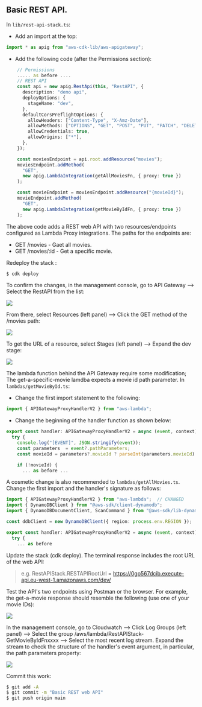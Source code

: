 ## Basic REST API.

In `lib/rest-api-stack.ts`:

+ Add an import at the top:
~~~ts
import * as apig from "aws-cdk-lib/aws-apigateway";
~~~

+ Add the following code (after the Permissions section):
~~~ts
    // Permissions
    ..... as before ....
    // REST API 
    const api = new apig.RestApi(this, "RestAPI", {
      description: "demo api",
      deployOptions: {
        stageName: "dev",
      },
      defaultCorsPreflightOptions: {
        allowHeaders: ["Content-Type", "X-Amz-Date"],
        allowMethods: ["OPTIONS", "GET", "POST", "PUT", "PATCH", "DELETE"],
        allowCredentials: true,
        allowOrigins: ["*"],
      },
    });

    const moviesEndpoint = api.root.addResource("movies");
    moviesEndpoint.addMethod(
      "GET",
      new apig.LambdaIntegration(getAllMoviesFn, { proxy: true })
    );

    const movieEndpoint = moviesEndpoint.addResource("{movieId}");
    movieEndpoint.addMethod(
      "GET",
      new apig.LambdaIntegration(getMovieByIdFn, { proxy: true })
    );
~~~
The above code adds a REST web API with two resources/endpoints configured as Lambda Proxy integrations. The paths for the endpoints are:
+ GET /movies - Gaet all movies.
+ GET /movies/:id - Get a specific movie.

Redeploy the stack :
~~~bash
$ cdk deploy
~~~
To confirm the changes, in the management console, go to API Gateway --> Select the RestAPI from the list:

![][apigateway]

From there, select Resources (left panel) --> Click the GET method of the /movies path:

![][apiresources]

To get the URL of a resource, select Stages (left panel) --> Expand the dev stage:

![][apistage]

The lambda function behind the API Gateway require some modification; The get-a-specific-movie lamdba expects a movie id path parameter. In `lambdas/getMovieById.ts`:

+ Change the first import statement to the following:
~~~ts
import { APIGatewayProxyHandlerV2 } from "aws-lambda";
~~~
+ Change the beginning of the handler function as shown below:
~~~ts
export const handler: APIGatewayProxyHandlerV2 = async (event, context) => {     // Note change
  try {
    console.log("[EVENT]", JSON.stringify(event));
    const parameters  = event?.pathParameters;
    const movieId = parameters?.movieId ? parseInt(parameters.movieId) : undefined;

    if (!movieId) {
      ... as before ...
~~~
A cosmetic change is also recommended to `lambdas/getAllMovies.ts`. Change the first import and the handler's signature as follows:
~~~ts
import { APIGatewayProxyHandlerV2 } from "aws-lambda";  // CHANGED
import { DynamoDBClient } from "@aws-sdk/client-dynamodb";
import { DynamoDBDocumentClient, ScanCommand } from "@aws-sdk/lib-dynamodb";

const ddbClient = new DynamoDBClient({ region: process.env.REGION });

export const handler: APIGatewayProxyHandlerV2 = async (event, context) => { // CHANGED
  try {
    ... as before
~~~
Update the stack (cdk deploy). The terminal response includes the root URL of the web API:

>e.g. RestAPIStack.RESTAPIRootUrl = https://0go567dcib.execute-api.eu-west-1.amazonaws.com/dev/

Test the API's two endpoints using Postman or the browser. For example, the get-a-movie response should resemble the following (use one of your movie IDs):

![][getmovie]

In the management console, go to Cloudwatch --> Click Log Groups (left panel) --> Select the group /aws/lambda/RestAPIStack-GetMovieByIdFnxxxx --> Select the most recent log stream. Expand the stream to check the structure of the handler's event argument, in particular, the path parameters property:

![][pathparameters]

Commit this work:
~~~bash
$ git add -A
$ git commit -m "Basic REST web API"
$ git push origin main
~~~

[apigateway]: ./img/apigateway.png
[apiresources]: ./img/apiresources.png
[apistage]: ./img/apistage.png
[getmovie]: ./img/getmovie.png
[pathparameters]: ./img/pathparameters.png

